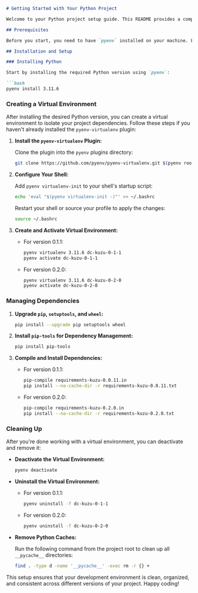 ```markdown
# Getting Started with Your Python Project

Welcome to your Python project setup guide. This README provides a comprehensive walkthrough for setting up your Python environment, managing virtual environments, and handling project dependencies with ease.

## Prerequisites

Before you start, you need to have `pyenv` installed on your machine. For a detailed guide on installing `pyenv` and setting up Python environments, refer to the [Fathomtech blog post on Python environments with pyenv and virtualenv](https://fathomtech.io/blog/python-environments-with-pyenv-and-vitualenv/).

## Installation and Setup

### Installing Python

Start by installing the required Python version using `pyenv`:

```bash
pyenv install 3.11.6
```

### Creating a Virtual Environment

After installing the desired Python version, you can create a virtual environment to isolate your project dependencies. Follow these steps if you haven't already installed the `pyenv-virtualenv` plugin:

1. **Install the `pyenv-virtualenv` Plugin:**

   Clone the plugin into the `pyenv` plugins directory:

   ```bash
   git clone https://github.com/pyenv/pyenv-virtualenv.git $(pyenv root)/plugins/pyenv-virtualenv
   ```

2. **Configure Your Shell:**

   Add `pyenv virtualenv-init` to your shell's startup script:

   ```bash
   echo 'eval "$(pyenv virtualenv-init -)"' >> ~/.bashrc
   ```

   Restart your shell or source your profile to apply the changes:

   ```bash
   source ~/.bashrc
   ```

3. **Create and Activate Virtual Environment:**

   - For version 0.1.1:

     ```bash
     pyenv virtualenv 3.11.6 dc-kuzu-0-1-1
     pyenv activate dc-kuzu-0-1-1
     ```

   - For version 0.2.0:

     ```bash
     pyenv virtualenv 3.11.6 dc-kuzu-0-2-0
     pyenv activate dc-kuzu-0-2-0
     ```

### Managing Dependencies

1. **Upgrade `pip`, `setuptools`, and `wheel`:**

   ```bash
   pip install --upgrade pip setuptools wheel
   ```

2. **Install `pip-tools` for Dependency Management:**

   ```bash
   pip install pip-tools
   ```

3. **Compile and Install Dependencies:**

   - For version 0.1.1:

     ```bash
     pip-compile requirements-kuzu-0.0.11.in
     pip install --no-cache-dir -r requirements-kuzu-0.0.11.txt
     ```

   - For version 0.2.0:

     ```bash
     pip-compile requirements-kuzu-0.2.0.in
     pip install --no-cache-dir -r requirements-kuzu-0.2.0.txt
     ```

### Cleaning Up

After you're done working with a virtual environment, you can deactivate and remove it:

- **Deactivate the Virtual Environment:**

  ```bash
  pyenv deactivate
  ```

- **Uninstall the Virtual Environment:**

  - For version 0.1.1:

    ```bash
    pyenv uninstall -f dc-kuzu-0-1-1
    ```

  - For version 0.2.0:

    ```bash
    pyenv uninstall -f dc-kuzu-0-2-0
    ```

- **Remove Python Caches:**

  Run the following command from the project root to clean up all `__pycache__` directories:

  ```bash
  find . -type d -name '__pycache__' -exec rm -r {} +
  ```

This setup ensures that your development environment is clean, organized, and consistent across different versions of your project. Happy coding!
```